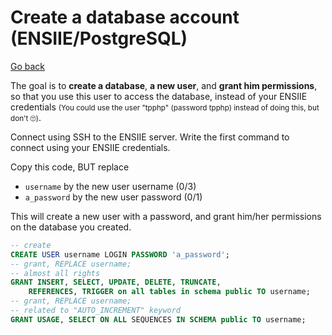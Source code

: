 # Create a database account (ENSIIE/PostgreSQL)

[Go back](..)

The goal is to **create a database**, **a new user**, and **grant him permissions**, so that you use this user to access the database, instead of your ENSIIE credentials <small>(You could use the user "tpphp" (password tpphp) instead of doing this, but don't 🙄)</small>.

Connect using SSH to the ENSIIE server. Write the first command to connect using your ENSIIE credentials.

Copy this code, BUT replace

* ``username`` by the new user username (0/3)
* ``a_password`` by the new user password (0/1)

This will create a new user with a password, and grant him/her permissions on the database you created.

```sql
-- create
CREATE USER username LOGIN PASSWORD 'a_password';
-- grant, REPLACE username;
-- almost all rights
GRANT INSERT, SELECT, UPDATE, DELETE, TRUNCATE,
    REFERENCES, TRIGGER on all tables in schema public TO username;
-- grant, REPLACE username;
-- related to "AUTO_INCREMENT" keyword
GRANT USAGE, SELECT ON ALL SEQUENCES IN SCHEMA public TO username;
```